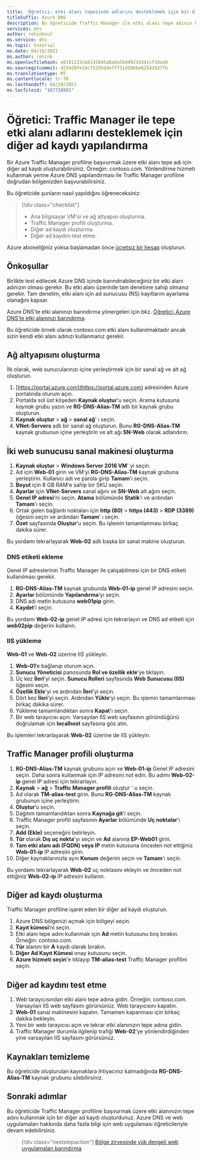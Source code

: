 ```yaml
---
title: 'Öğretici: etki alanı tepesinde adlarını desteklemek için bir diğer ad kaydı oluşturma-Traffic Manager'
titleSuffix: Azure DNS
description: Bu öğreticide Traffic Manager ile etki alanı tepe adının kullanılmasını desteklemek için Azure DNS diğer ad kaydı yapılandırma adımları gösterilmektedir.
services: dns
author: rohinkoul
ms.service: dns
ms.topic: tutorial
ms.date: 04/19/2021
ms.author: rohink
ms.openlocfilehash: e0101133c68142845a8ada50d9921d341cf10ad0
ms.sourcegitcommit: 425420fe14cf5265d3e7ff31d596be62542837fb
ms.translationtype: MT
ms.contentlocale: tr-TR
ms.lasthandoff: 04/20/2021
ms.locfileid: "107738801"
---
```

# <a name="tutorial-configure-an-alias-record-to-support-apex-domain-names-with-traffic-manager"></a>Öğretici: Traffic Manager ile tepe etki alanı adlarını desteklemek için diğer ad kaydı yapılandırma 

Bir Azure Traffic Manager profiline başvurmak üzere etki alanı tepe adı için diğer ad kaydı oluşturabilirsiniz. Örneğin: contoso.com. Yönlendirme hizmeti kullanmak yerine Azure DNS yapılandırması ile Traffic Manager profiline doğrudan bölgenizden başvurabilirsiniz. 

Bu öğreticide şunların nasıl yapıldığını öğreneceksiniz:

> [!div class="checklist"]
> * Ana bilgisayar VM'si ve ağ altyapısı oluşturma.
> * Traffic Manager profili oluşturma.
> * Diğer ad kaydı oluşturma.
> * Diğer ad kaydını test etme.

Azure aboneliğiniz yoksa başlamadan önce [ücretsiz bir hesap](https://azure.microsoft.com/free/?WT.mc_id=A261C142F) oluşturun.

## <a name="prerequisites"></a>Önkoşullar
Birlikte test edilecek Azure DNS içinde barındırabileceğiniz bir etki alanı adınızın olması gerekir. Bu etki alanı üzerinde tam denetime sahip olmanız gerekir. Tam denetim, etki alanı için ad sunucusu (NS) kayıtlarını ayarlama olanağını kapsar.

Azure DNS’te etki alanınızı barındırma yönergeleri için bkz. [Öğretici: Azure DNS’te etki alanınızı barındırma](dns-delegate-domain-azure-dns.md).

Bu öğreticide örnek olarak contoso.com etki alanı kullanılmaktadır ancak sizin kendi etki alanı adınızı kullanmanız gerekir.

## <a name="create-the-network-infrastructure"></a>Ağ altyapısını oluşturma

İlk olarak, web sunucularınızı içine yerleştirmek için bir sanal ağ ve alt ağ oluşturun.

1. [https://portal.azure.com](https://portal.azure.com) adresinden Azure portalında oturum açın.
2. Portalda sol üst köşeden **Kaynak oluştur**'u seçin. Arama kutusuna *kaynak grubu* yazın ve **RG-DNS-Alias-TM** adlı bir kaynak grubu oluşturun.
3. **Kaynak oluştur**  >  **ağ**  >  **sanal ağ**' ı seçin.
4. **VNet-Servers** adlı bir sanal ağ oluşturun. Bunu **RG-DNS-Alias-TM** kaynak grubunun içine yerleştirin ve alt ağı **SN-Web** olarak adlandırın.

## <a name="create-two-web-server-virtual-machines"></a>İki web sunucusu sanal makinesi oluşturma

1. **Kaynak oluştur**  >  **Windows Server 2016 VM**' yi seçin.
2. Ad için **Web-01** girin ve VM’yi **RG-DNS-Alias-TM** kaynak grubuna yerleştirin. Kullanıcı adı ve parola girip **Tamam**'ı seçin.
3. **Boyut** için 8 GB RAM'e sahip bir SKU seçin.
4. **Ayarlar** için **VNet-Servers** sanal ağını ve **SN-Web** alt ağını seçin.
5. **Genel IP adresi**'ni seçin. **Atama** bölümünde **Statik**'i ve ardından **Tamam**'ı seçin.
6. Ortak gelen bağlantı noktaları için **http (80)**  >  **https (443)**  >  **RDP (3389)** öğesini seçin ve ardından **Tamam**' ı seçin.
7. **Özet** sayfasında **Oluştur**'u seçin. Bu işlemin tamamlanması birkaç dakika sürer.

Bu yordamı tekrarlayarak **Web-02** adlı başka bir sanal makine oluşturun.

### <a name="add-a-dns-label"></a>DNS etiketi ekleme

Genel IP adreslerinin Traffic Manager ile çalışabilmesi için bir DNS etiketi kullanılması gerekir.
1. **RG-DNS-Alias-TM** kaynak grubunda **Web-01-ip** genel IP adresini seçin.
2. **Ayarlar** bölümünde **Yapılandırma**‘yı seçin.
3. DNS adı metin kutusuna **web01pip** girin.
4. **Kaydet**’i seçin.

Bu yordamı **Web-02-ip** genel IP adresi için tekrarlayın ve DNS ad etiketi için **web02pip** değerini kullanın.

### <a name="install-iis"></a>IIS yükleme

**Web-01** ve **Web-02** üzerine IIS yükleyin.

1. **Web-01**’e bağlanıp oturum açın.
2. **Sunucu Yöneticisi** panosunda **Rol ve özellik ekle**’ye tıklayın.
3. Üç kez **İleri**'yi seçin. **Sunucu Rolleri** sayfasında **Web Sunucusu (IIS)** öğesini seçin.
4. **Özellik Ekle**'yi ve ardından **İleri**'yi seçin.
5. Dört kez **İleri**'yi seçin. Ardından **Yükle**’yi seçin. Bu işlemin tamamlanması birkaç dakika sürer.
6. Yükleme tamamlandıktan sonra **Kapat**'ı seçin.
7. Bir web tarayıcısı açın. Varsayılan IIS web sayfasının göründüğünü doğrulamak için **localhost** sayfasına göz atın.

Bu işlemleri tekrarlayarak **Web-02** üzerine de IIS yükleyin.


## <a name="create-a-traffic-manager-profile"></a>Traffic Manager profili oluşturma

1. **RG-DNS-Alias-TM** kaynak grubunu açın ve **Web-01-ip** Genel IP adresini seçin. Daha sonra kullanmak için IP adresini not edin. Bu adımı **Web-02-ip** genel IP adresi için tekrarlayın.
1. **Kaynak**  >  **ağ**  >  **Traffic Manager profili** oluştur ' u seçin.
2. Ad olarak **TM-alias-test** girin. Bunu **RG-DNS-Alias-TM** kaynak grubunun içine yerleştirin.
3. **Oluştur**’u seçin.
4. Dağıtım tamamlandıktan sonra **Kaynağa git**'i seçin.
5. Traffic Manager profili sayfasının **Ayarlar** bölümünde **Uç noktalar**'ı seçin.
6. **Add (Ekle)** seçeneğini belirleyin.
7. **Tür** olarak **Dış uç nokta**'yı seçin ve **Ad** alanına **EP-Web01** girin.
8. **Tam etki alanı adı (FQDN) veya IP** metin kutusuna önceden not ettiğiniz **Web-01-ip** IP adresini girin.
9. Diğer kaynaklarınızla aynı **Konum** değerini seçin ve **Tamam**'ı seçin.

Bu yordamı tekrarlayarak **Web-02** uç noktasını ekleyin ve önceden not ettiğiniz **Web-02-ip** IP adresini kullanın.

## <a name="create-an-alias-record"></a>Diğer ad kaydı oluşturma

Traffic Manager profiline işaret eden bir diğer ad kaydı oluşturun.

1. Azure DNS bölgenizi açmak için bölgeyi seçin.
2. **Kayıt kümesi**’ni seçin.
3. Etki alanı tepe adını kullanmak için **Ad** metin kutusunu boş bırakın. Örneğin: contoso.com.
4. **Tür** alanını bir **A** kaydı olarak bırakın.
5. **Diğer Ad Kayıt Kümesi** onay kutusunu seçin.
6. **Azure hizmeti seçin**'e tıklayıp **TM-alias-test** Traffic Manager profilini seçin.

## <a name="test-the-alias-record"></a>Diğer ad kaydını test etme

1. Web tarayıcısından etki alanı tepe adına gidin. Örneğin: contoso.com. Varsayılan IIS web sayfasını görürsünüz. Web tarayıcısını kapatın.
2. **Web-01** sanal makinesini kapatın. Tamamen kapanması için birkaç dakika bekleyin.
3. Yeni bir web tarayıcısı açın ve tekrar etki alanınızın tepe adına gidin.
4. Traffic Manager durumla ilgilenip trafiği **Web-02**'ye yönlendirdiğinden yine varsayılan IIS sayfasını görürsünüz.

## <a name="clean-up-resources"></a>Kaynakları temizleme

Bu öğreticide oluşturulan kaynaklara ihtiyacınız kalmadığında **RG-DNS-Alias-TM** kaynak grubunu silebilirsiniz.

## <a name="next-steps"></a>Sonraki adımlar

Bu öğreticide Traffic Manager profiline başvurmak üzere etki alanınızın tepe adını kullanmak için bir diğer ad kaydı oluşturdunuz. Azure DNS ve web uygulamaları hakkında daha fazla bilgi için web uygulaması öğreticileriyle devam edebilirsiniz.

> [!div class="nextstepaction"]
> [Bölge zirvesinde yük dengeli web uygulamaları barındırma](./dns-alias-appservice.md)
